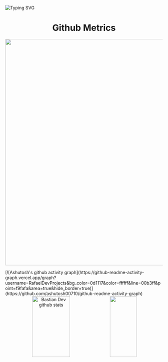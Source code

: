  ![Typing SVG](https://readme-typing-svg.herokuapp.com/?color=02D9F7FF&size=35&center=true&vCenter=true&width=1000&lines=👋👋👋;👋👋+👋👋;👋+👋;Welcome!)
 <h1 align="center">Github Metrics </h1><p align="center">
<img width="725em" src="https://github-profile-summary-cards.vercel.app/api/cards/profile-details?username=RafaelDevProjects&theme=github_dark" />
</p>
[![Ashutosh's github activity graph](https://github-readme-activity-graph.vercel.app/graph?username=RafaelDevProjects&bg_color=0d1117&color=ffffff&line=00b3ff&point=f9fafa&area=true&hide_border=true)](https://github.com/ashutosh00710/github-readme-activity-graph)
<div align="center">  
  <img width="49%" height="195px" src="https://github-readme-stats.vercel.app/api?username=RafaelDevProjects&show_icons=true&count_private=true&hide_border=true&title_color=02D9F7FF&icon_color=02D9F7FF&text_color=c9d1d9&bg_color=0d1117" alt="Bastian Dev github stats" /> 
  
  <img width="41%" height="195px" src="https://github-readme-stats.vercel.app/api/top-langs/?username=RafaelDevProjects&layout=compact&hide_border=true&title_color=02D9F7FF&text_color=02D9F7FF&bg_color=0d1117" />
</div> 
